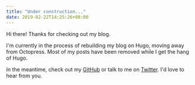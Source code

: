 ```yaml
---
title: "Under construction..."
date: 2019-02-22T14:25:26+08:00
---
```


Hi there! Thanks for checking out my blog. 

I'm currently in the process of rebuilding my blog on Hugo, moving away from Octopress. Most of my posts have been removed while I get the hang of Hugo.

In the meantime, check out my [GitHub](https://github.com/Zorlin) or talk to me on [Twitter](https://twitter.com/gnomethrower/). I'd love to hear from you.
